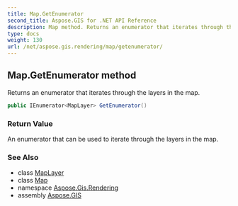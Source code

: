 ```yaml
---
title: Map.GetEnumerator
second_title: Aspose.GIS for .NET API Reference
description: Map method. Returns an enumerator that iterates through the layers in the map
type: docs
weight: 130
url: /net/aspose.gis.rendering/map/getenumerator/
---
```

## Map.GetEnumerator method

Returns an enumerator that iterates through the layers in the map.

```csharp
public IEnumerator<MapLayer> GetEnumerator()
```

### Return Value

An enumerator that can be used to iterate through the layers in the map.

### See Also

* class [MapLayer](../../maplayer/)
* class [Map](../)
* namespace [Aspose.Gis.Rendering](../../map/)
* assembly [Aspose.GIS](../../../)


